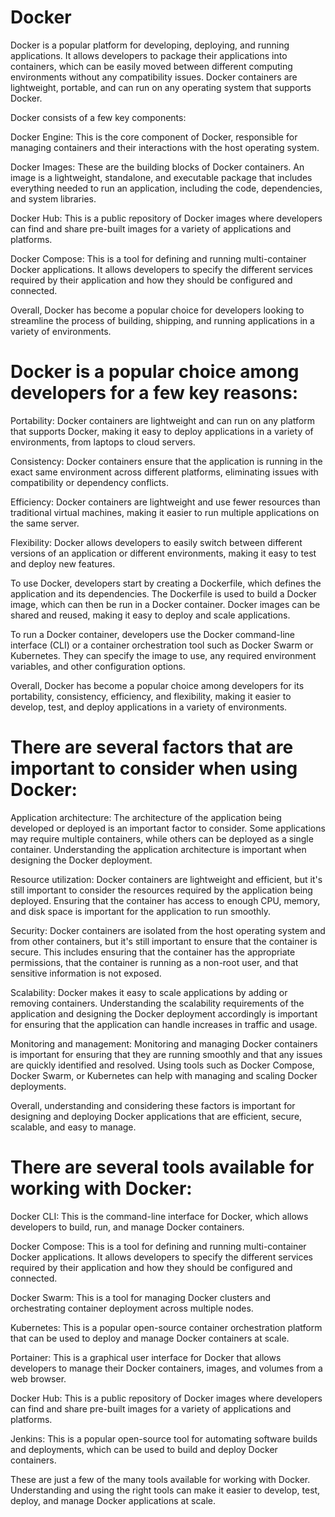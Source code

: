 # Docker

Docker is a popular platform for developing, deploying, and running applications. It allows developers to package their applications into containers, which can be easily moved between different computing environments without any compatibility issues. Docker containers are lightweight, portable, and can run on any operating system that supports Docker.

Docker consists of a few key components:

Docker Engine: This is the core component of Docker, responsible for managing containers and their interactions with the host operating system.

Docker Images: These are the building blocks of Docker containers. An image is a lightweight, standalone, and executable package that includes everything needed to run an application, including the code, dependencies, and system libraries.

Docker Hub: This is a public repository of Docker images where developers can find and share pre-built images for a variety of applications and platforms.

Docker Compose: This is a tool for defining and running multi-container Docker applications. It allows developers to specify the different services required by their application and how they should be configured and connected.

Overall, Docker has become a popular choice for developers looking to streamline the process of building, shipping, and running applications in a variety of environments.

# Docker is a popular choice among developers for a few key reasons:

Portability: Docker containers are lightweight and can run on any platform that supports Docker, making it easy to deploy applications in a variety of environments, from laptops to cloud servers.

Consistency: Docker containers ensure that the application is running in the exact same environment across different platforms, eliminating issues with compatibility or dependency conflicts.

Efficiency: Docker containers are lightweight and use fewer resources than traditional virtual machines, making it easier to run multiple applications on the same server.

Flexibility: Docker allows developers to easily switch between different versions of an application or different environments, making it easy to test and deploy new features.

To use Docker, developers start by creating a Dockerfile, which defines the application and its dependencies. The Dockerfile is used to build a Docker image, which can then be run in a Docker container. Docker images can be shared and reused, making it easy to deploy and scale applications.

To run a Docker container, developers use the Docker command-line interface (CLI) or a container orchestration tool such as Docker Swarm or Kubernetes. They can specify the image to use, any required environment variables, and other configuration options.

Overall, Docker has become a popular choice among developers for its portability, consistency, efficiency, and flexibility, making it easier to develop, test, and deploy applications in a variety of environments.

# There are several factors that are important to consider when using Docker:

Application architecture: The architecture of the application being developed or deployed is an important factor to consider. Some applications may require multiple containers, while others can be deployed as a single container. Understanding the application architecture is important when designing the Docker deployment.

Resource utilization: Docker containers are lightweight and efficient, but it's still important to consider the resources required by the application being deployed. Ensuring that the container has access to enough CPU, memory, and disk space is important for the application to run smoothly.

Security: Docker containers are isolated from the host operating system and from other containers, but it's still important to ensure that the container is secure. This includes ensuring that the container has the appropriate permissions, that the container is running as a non-root user, and that sensitive information is not exposed.

Scalability: Docker makes it easy to scale applications by adding or removing containers. Understanding the scalability requirements of the application and designing the Docker deployment accordingly is important for ensuring that the application can handle increases in traffic and usage.

Monitoring and management: Monitoring and managing Docker containers is important for ensuring that they are running smoothly and that any issues are quickly identified and resolved. Using tools such as Docker Compose, Docker Swarm, or Kubernetes can help with managing and scaling Docker deployments.

Overall, understanding and considering these factors is important for designing and deploying Docker applications that are efficient, secure, scalable, and easy to manage.

# There are several tools available for working with Docker:

Docker CLI: This is the command-line interface for Docker, which allows developers to build, run, and manage Docker containers.

Docker Compose: This is a tool for defining and running multi-container Docker applications. It allows developers to specify the different services required by their application and how they should be configured and connected.

Docker Swarm: This is a tool for managing Docker clusters and orchestrating container deployment across multiple nodes.

Kubernetes: This is a popular open-source container orchestration platform that can be used to deploy and manage Docker containers at scale.

Portainer: This is a graphical user interface for Docker that allows developers to manage their Docker containers, images, and volumes from a web browser.

Docker Hub: This is a public repository of Docker images where developers can find and share pre-built images for a variety of applications and platforms.

Jenkins: This is a popular open-source tool for automating software builds and deployments, which can be used to build and deploy Docker containers.

These are just a few of the many tools available for working with Docker. Understanding and using the right tools can make it easier to develop, test, deploy, and manage Docker applications at scale.

